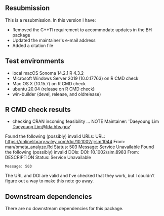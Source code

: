 ## Resubmission
This is a resubmission. In this version I have:

* Removed the C++11 requirement to accommodate updates in the BH package
* Updated the maintainer's e-mail address
* Added a citation file

## Test environments
* local macOS Sonoma 14.2.1 R 4.3.2
* Microsoft Windows Server 2019 (10.0.17763) on R CMD check
* Mac OS X (10.15.7) on R CMD check
* ubuntu 20.04 (release on R CMD check)
* win-builder (devel, release, and oldrelease)

## R CMD check results
* checking CRAN incoming feasibility ... NOTE
Maintainer: 'Daeyoung Lim <Daeyoung.Lim@fda.hhs.gov>'

Found the following (possibly) invalid URLs:
  URL: https://onlinelibrary.wiley.com/doi/10.1002/jrsm.1044
    From: man/bmeta_analyze.Rd
    Status: 503
    Message: Service Unavailable
Found the following (possibly) invalid DOIs:
  DOI: 10.1002/sim.8983
    From: DESCRIPTION
    Status: Service Unavailable

    Message: 503

The URL and DOI are valid and I've checked that they work, but I couldn't figure out a way to make this note go away.

## Downstream dependencies
There are no downstream dependencies for this package.
